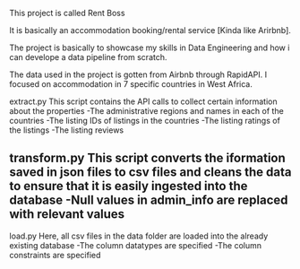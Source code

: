 This project is called Rent Boss

It is basically an accommodation booking/rental service [Kinda like Arirbnb].

The project is basically to showcase my skills in Data Engineering and how i can develope a data pipeline from scratch.

The data used in the project is gotten from Airbnb through RapidAPI.
I focused on accommodation in 7 specific countries in West Africa.

extract.py
This script contains the API calls to collect certain information about the properties
-The administrative regions and names in each of the countries
-The listing IDs of listings in the countries
-The listing ratings of the listings
-The listing reviews 

transform.py
This script converts the iformation saved in json files to csv files and cleans the data to ensure that it is easily ingested into the database
-Null values in admin_info are replaced with relevant values
-

load.py
Here, all csv files in the data folder are loaded into the already existing database
-The column datatypes are specified
-The column constraints are specified